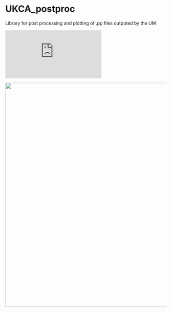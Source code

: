 # UKCA_postproc

Library for post processing and plotting of .pp files outputed by the UM

![alt tag](https://github.com/Numlet/UKCA_postproc/blob/a12359656ac7df69e2b65af900e31f2166081758/Images/UKCA_posproc_squeme.pdf)

<img height='700' src='https://github.com/Numlet/UKCA_postproc/blob/a12359656ac7df69e2b65af900e31f2166081758/Images/UKCA_posproc_squeme.pdf'/>
